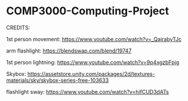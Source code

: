 # COMP3000-Computing-Project
 
CREDITS:

1st person movement:  https://www.youtube.com/watch?v=_QajrabyTJc

arm flashlight: https://blendswap.com/blend/19747

1st person lightning: https://www.youtube.com/watch?v=9p4xgzbFpjg

Skybox: https://assetstore.unity.com/packages/2d/textures-materials/sky/skybox-series-free-103633

flashlight sway: https://www.youtube.com/watch?v=hifCUD3dATs